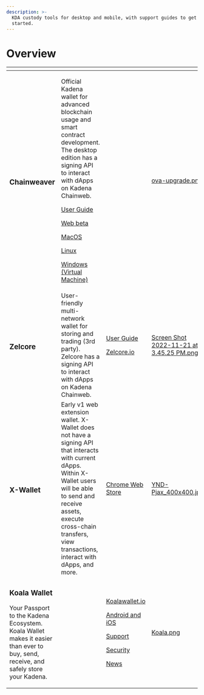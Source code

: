 ```yaml
---
description: >-
  KDA custody tools for desktop and mobile, with support guides to get you
  started.
---
```


# Overview

<table data-view="cards"><thead><tr><th></th><th></th><th></th><th data-hidden data-card-cover data-type="files"></th></tr></thead><tbody><tr><td><h3>Chainweaver</h3></td><td><p>Official Kadena wallet for advanced blockchain usage and smart contract development. The desktop edition has a signing API to interact with dApps on Kadena Chainweb.</p><p><em></em></p><p><a href="chainweaver/user-guide.md">User Guide</a></p><p><a href="https://chainweaver.kadena.network">Web beta</a></p><p><a href="https://chainweaver-builds.s3.amazonaws.com/2.2.2/kadena-chainweaver-mac-2.2.2.0.zip">MacOS</a></p><p><a href="https://chainweaver-builds.s3.amazonaws.com/2.2.2/kadena-chainweaver-linux-2.2.2.0.deb">Linux</a></p><p><a href="https://chainweaver-builds.s3.amazonaws.com/2.2.2/kadena-chainweaver-vm-2.2.2.0.ova">Windows (Virtual Machine)</a></p></td><td></td><td><a href="../.gitbook/assets/ova-upgrade.png">ova-upgrade.png</a></td></tr><tr><td><h3>Zelcore</h3></td><td>User-friendly multi-network wallet for storing and trading (3rd party). Zelcore has a signing API to interact with dApps on Kadena Chainweb.</td><td><p></p><p><a href="https://babening.io/zelcore-guide">User Guide</a></p><p><a href="https://zelcore.io">Zelcore.io</a></p></td><td><a href="../.gitbook/assets/Screen Shot 2022-11-21 at 3.45.25 PM.png">Screen Shot 2022-11-21 at 3.45.25 PM.png</a></td></tr><tr><td><h3>X-Wallet</h3></td><td>Early v1 web extension wallet. X-Wallet does not have a signing API that interacts with current dApps. Within X-Wallet users will be able to send and receive assets, execute cross-chain transfers, view transactions, interact with dApps, and more.</td><td><p></p><p><a href="https://chrome.google.com/webstore/detail/x-wallet/bofddndhbegljegmpmnlbhcejofmjgbn?hl=en&#x26;authuser=1">Chrome Web Store</a></p></td><td><a href="../.gitbook/assets/YND-Pjax_400x400.jpeg">YND-Pjax_400x400.jpeg</a></td></tr><tr><td><h3>Koala Wallet</h3><p>Your Passport to the Kadena Ecosystem. Koala Wallet makes it easier than ever to buy, send, receive, and safely store your Kadena.</p></td><td></td><td><p><a href="https://koalawallet.io">Koalawallet.io</a></p><p><a href="https://koalawallet.io/download">Android and iOS</a></p><p><a href="https://support.koalawallet.io/hc/en-us">Support</a></p><p><a href="https://koalawallet.io/security">Security</a></p><p><a href="https://koalawallet.io/news">News</a></p></td><td><a href="../.gitbook/assets/Koala.png">Koala.png</a></td></tr></tbody></table>
